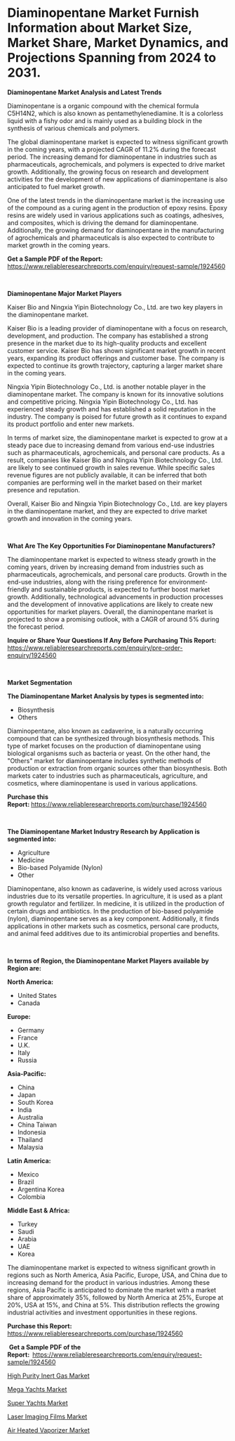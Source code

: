 <p><h1>Diaminopentane Market Furnish Information about Market Size, Market Share, Market Dynamics, and Projections Spanning from 2024 to 2031.</h1></p><p><strong>Diaminopentane Market Analysis and Latest Trends</strong></p>
<p><p>Diaminopentane is a organic compound with the chemical formula C5H14N2, which is also known as pentamethylenediamine. It is a colorless liquid with a fishy odor and is mainly used as a building block in the synthesis of various chemicals and polymers.</p><p>The global diaminopentane market is expected to witness significant growth in the coming years, with a projected CAGR of 11.2% during the forecast period. The increasing demand for diaminopentane in industries such as pharmaceuticals, agrochemicals, and polymers is expected to drive market growth. Additionally, the growing focus on research and development activities for the development of new applications of diaminopentane is also anticipated to fuel market growth.</p><p>One of the latest trends in the diaminopentane market is the increasing use of the compound as a curing agent in the production of epoxy resins. Epoxy resins are widely used in various applications such as coatings, adhesives, and composites, which is driving the demand for diaminopentane. Additionally, the growing demand for diaminopentane in the manufacturing of agrochemicals and pharmaceuticals is also expected to contribute to market growth in the coming years.</p></p>
<p><strong>Get a Sample PDF of the Report:&nbsp;</strong> <a href="https://www.reliableresearchreports.com/enquiry/request-sample/1924560">https://www.reliableresearchreports.com/enquiry/request-sample/1924560</a></p>
<p>&nbsp;</p>
<p><strong>Diaminopentane Major Market Players</strong></p>
<p><p>Kaiser Bio and Ningxia Yipin Biotechnology Co., Ltd. are two key players in the diaminopentane market. </p><p>Kaiser Bio is a leading provider of diaminopentane with a focus on research, development, and production. The company has established a strong presence in the market due to its high-quality products and excellent customer service. Kaiser Bio has shown significant market growth in recent years, expanding its product offerings and customer base. The company is expected to continue its growth trajectory, capturing a larger market share in the coming years.</p><p>Ningxia Yipin Biotechnology Co., Ltd. is another notable player in the diaminopentane market. The company is known for its innovative solutions and competitive pricing. Ningxia Yipin Biotechnology Co., Ltd. has experienced steady growth and has established a solid reputation in the industry. The company is poised for future growth as it continues to expand its product portfolio and enter new markets.</p><p>In terms of market size, the diaminopentane market is expected to grow at a steady pace due to increasing demand from various end-use industries such as pharmaceuticals, agrochemicals, and personal care products. As a result, companies like Kaiser Bio and Ningxia Yipin Biotechnology Co., Ltd. are likely to see continued growth in sales revenue. While specific sales revenue figures are not publicly available, it can be inferred that both companies are performing well in the market based on their market presence and reputation. </p><p>Overall, Kaiser Bio and Ningxia Yipin Biotechnology Co., Ltd. are key players in the diaminopentane market, and they are expected to drive market growth and innovation in the coming years.</p></p>
<p>&nbsp;</p>
<p><strong>What Are The Key Opportunities For Diaminopentane Manufacturers?</strong></p>
<p><p>The diaminopentane market is expected to witness steady growth in the coming years, driven by increasing demand from industries such as pharmaceuticals, agrochemicals, and personal care products. Growth in the end-use industries, along with the rising preference for environment-friendly and sustainable products, is expected to further boost market growth. Additionally, technological advancements in production processes and the development of innovative applications are likely to create new opportunities for market players. Overall, the diaminopentane market is projected to show a promising outlook, with a CAGR of around 5% during the forecast period.</p></p>
<p><strong>Inquire or Share Your Questions If Any Before Purchasing This Report:</strong> <a href="https://www.reliableresearchreports.com/enquiry/pre-order-enquiry/1924560">https://www.reliableresearchreports.com/enquiry/pre-order-enquiry/1924560</a></p>
<p>&nbsp;</p>
<p><strong>Market Segmentation</strong></p>
<p><strong>The Diaminopentane Market Analysis by types is segmented into:</strong></p>
<p><ul><li>Biosynthesis</li><li>Others</li></ul></p>
<p><p>Diaminopentane, also known as cadaverine, is a naturally occurring compound that can be synthesized through biosynthesis methods. This type of market focuses on the production of diaminopentane using biological organisms such as bacteria or yeast. On the other hand, the "Others" market for diaminopentane includes synthetic methods of production or extraction from organic sources other than biosynthesis. Both markets cater to industries such as pharmaceuticals, agriculture, and cosmetics, where diaminopentane is used in various applications.</p></p>
<p><strong>Purchase this Report:&nbsp;</strong><a href="https://www.reliableresearchreports.com/purchase/1924560">https://www.reliableresearchreports.com/purchase/1924560</a></p>
<p>&nbsp;</p>
<p><strong>The Diaminopentane Market Industry Research by Application is segmented into:</strong></p>
<p><ul><li>Agriculture</li><li>Medicine</li><li>Bio-based Polyamide (Nylon)</li><li>Other</li></ul></p>
<p><p>Diaminopentane, also known as cadaverine, is widely used across various industries due to its versatile properties. In agriculture, it is used as a plant growth regulator and fertilizer. In medicine, it is utilized in the production of certain drugs and antibiotics. In the production of bio-based polyamide (nylon), diaminopentane serves as a key component. Additionally, it finds applications in other markets such as cosmetics, personal care products, and animal feed additives due to its antimicrobial properties and benefits.</p></p>
<p>&nbsp;</p>
<p><strong>In terms of Region, the Diaminopentane Market Players available by Region are:</strong></p>
<p>
    <p> <strong> North America: </strong>
        <ul>
            <li>United States</li>
            <li>Canada</li>
        </ul>
        </p> 
    <p> <strong> Europe: </strong>
        <ul>
            <li>Germany</li>
            <li>France</li>
            <li>U.K.</li>
            <li>Italy</li>
            <li>Russia</li>
        </ul>
        </p> 
    <p> <strong> Asia-Pacific: </strong>
        <ul>
            <li>China</li>
            <li>Japan</li>
            <li>South Korea</li>
            <li>India</li>
            <li>Australia</li>
            <li>China Taiwan</li>
            <li>Indonesia</li>
            <li>Thailand</li>
            <li>Malaysia</li>
        </ul>
        </p> 
    <p> <strong> Latin America: </strong>
        <ul>
            <li>Mexico</li>
            <li>Brazil</li>
            <li>Argentina Korea</li>
            <li>Colombia</li>
        </ul>
        </p> 
    <p> <strong> Middle East & Africa: </strong>
        <ul>
            <li>Turkey</li>
            <li>Saudi</li>
            <li>Arabia</li>
            <li>UAE</li>
            <li>Korea</li>
        </ul>
    </p>
    </p>
<p><p>The diaminopentane market is expected to witness significant growth in regions such as North America, Asia Pacific, Europe, USA, and China due to increasing demand for the product in various industries. Among these regions, Asia Pacific is anticipated to dominate the market with a market share of approximately 35%, followed by North America at 25%, Europe at 20%, USA at 15%, and China at 5%. This distribution reflects the growing industrial activities and investment opportunities in these regions.</p></p>
<p><strong>Purchase this Report: </strong><a href="https://www.reliableresearchreports.com/purchase/1924560">https://www.reliableresearchreports.com/purchase/1924560</a></p>
<p>&nbsp;<strong>Get a Sample PDF of the Report:&nbsp;&nbsp;</strong><a href="https://www.reliableresearchreports.com/enquiry/request-sample/1924560">https://www.reliableresearchreports.com/enquiry/request-sample/1924560</a></p>
<p><strong></strong></p>
<p><p><a href="https://summer-dogwood-3e9.notion.site/High-Purity-Inert-Gas-Market-Centers-on-Aspects-such-as-Market-Growth-Market-Share-Market-Opportun-bc9c18a4f9c6463393c878a6b9ffe9e3">High Purity Inert Gas Market</a></p><p><a href="https://view.publitas.com/reportprime-1/mega-yachts-market-size-focuses-on-market-dynamics-in-depth-analysis-and-future-projections-of-its-market-forecasted-for-period-from-2024-to-2031/">Mega Yachts Market</a></p><p><a href="https://view.publitas.com/reportprime-1/super-yachts-market-research-report-provides-critical-insights-that-can-help-shape-business-development-and-investment-strategies/">Super Yachts Market</a></p><p><a href="https://picayune-night-cbd.notion.site/Laser-Imaging-Films-Market-Size-Share-Trends-Analysis-Report-By-Application-Regional-Outlook-Co-c1bd4ded78214c20afcf1dd21738d85b">Laser Imaging Films Market</a></p><p><a href="https://funky-papaya-cf4.notion.site/Air-Heated-Vaporizer-Market-Offer-Valuable-Insights-into-Market-Size-Market-Share-Market-Trends-a-26ab4015986b49f28b06f1e630f4b8a5">Air Heated Vaporizer Market</a></p></p>